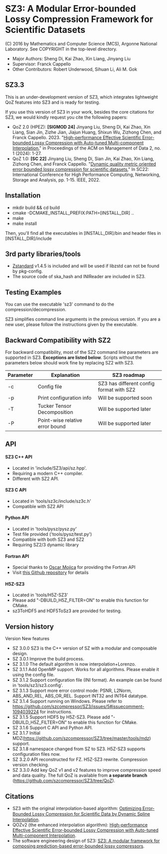 SZ3: A Modular Error-bounded Lossy Compression Framework for Scientific Datasets
=====
(C) 2016 by Mathematics and Computer Science (MCS), Argonne National Laboratory. See COPYRIGHT in the top-level directory.

* Major Authors: Sheng Di, Kai Zhao, Xin Liang, Jinyang Liu
* Supervisor: Franck Cappello
* Other Contributors: Robert Underwood, Sihuan Li, Ali M. Gok

## SZ3.3

This is an under-development version of SZ3, which integrates lightweight QoZ features into SZ3 and is ready for testing.

If you use this version of SZ3 in your work, besides the core citations for SZ3, we would kindly request you cite the following papers:

* QoZ 2.0 (HPEZ): **[SIGMOD 24]** Jinyang Liu, Sheng Di, Kai Zhao, Xin Liang, Sian Jin, Zizhe Jian, Jiajun Huang, Shixun Wu, Zizhong Chen, and Franck Cappello. 2023. "[High-performance Effective Scientific Error-bounded Lossy Compression with Auto-tuned Multi-component Interpolation.](https://dl.acm.org/doi/abs/10.1145/3639259)" in Proceedings of the ACM on Management of Data 2, no. 1 (2024): 1-27.
* QoZ 1.0: **[SC 22]** Jinyang Liu, Sheng Di, Sian Jin, Kai Zhao, Xin Liang, Zizhong Chen, and Franck Cappello. "[Dynamic quality metric oriented error bounded lossy compression for scientific datasets.](https://ieeexplore.ieee.org/abstract/document/10046076)" In SC22: International Conference for High Performance Computing, Networking, Storage and Analysis, pp. 1-15. IEEE, 2022.

## Installation

* mkdir build && cd build
* cmake -DCMAKE_INSTALL_PREFIX:PATH=[INSTALL_DIR] ..
* make
* make install

Then, you'll find all the executables in [INSTALL_DIR]/bin and header files in [INSTALL_DIR]/include

## 3rd party libraries/tools

* [Zstandard](https://facebook.github.io/zstd/) v1.4.5 is included and will be used if libzstd can not be found by
  pkg-config.
* The source code of ska_hash and INIReader are included in SZ3.

## Testing Examples

You can use the executable 'sz3' command to do the compression/decompression.

SZ3 simplifies command line arguments in the previous version. If you are a new user, please follow the instructions
given by the executable.


## Backward Compatibility with SZ2
For backward compatibility, most of the SZ2 command line parameters are supported in SZ3. **Exceptions are listed below**.
Scripts without the parameters below should work fine by replacing SZ2 with SZ3.

| Parameter | Explanation                     | SZ3 roadmap                              |
|-----------|---------------------------------|------------------------------------------|
| -c        | Config file                     | SZ3 has different config format with SZ2 |
| -p        | Print configuration info        | Will be supported soon                   |
| -T        | Tucker Tensor Decomposition     | Will be supported later                  |
| -P        | Point-wise relative error bound | Will be supported later                  |


## API

#### SZ3 C++ API
* Located in 'include/SZ3/api/sz.hpp'. 
* Requiring a modern C++ compiler.  
* Different with SZ2 API.

#### SZ3 C API
* Located in 'tools/sz3c/include/sz3c.h'
* Compatible with SZ2 API

#### Python API
* Located in 'tools/pysz/pysz.py'
* Test file provided ('tools/pysz/test.py')
* Compatible with both SZ3 and SZ2
* Requiring SZ2/3 dynamic library

#### Fortran API
* Special thanks to [Oscar Mojica](https://github.com/ofmla) for providing the Fortran API
* Visit [this Github repository](https://github.com/ofmla/sz3_simple_example) for details

#### H5Z-SZ3
* Located in 'tools/H5Z-SZ3'
* Please add "-DBUILD_H5Z_FILTER=ON" to enable this function for CMake.
* sz3ToHDF5 and HDF5ToSz3 are provided for testing.

[//]: # (* Use examples/print_h5repack_args.c to construct the cd_values parameters based on the specified error configuration.)
[//]: # ()
[//]: # (* Compression example: )
[//]: # (`h5repack -f UD=32024,0,5,0,981668463,0,0,0 -i ~/Data/CESM-ATM-tylor/1800x3600/CLDLOW_1_1800_3600.dat.h5 -o ~/Data/CESM-ATM-tylor/1800x3600/CLDLOW_1_1800_3600.dat.sz3.h5`)
[//]: # ()
[//]: # (* Decompression example:)
[//]: # (`h5repack -f NONE -i ~/Data/CESM-ATM-tylor/1800x3600/CLDLOW_1_1800_3600.dat.sz3.h5 -o ~/Data/CESM-ATM-tylor/1800x3600/CLDLOW_1_1800_3600.dat.sz3.out.h5`)
[//]: # ()
[//]: # (* Alternatively, the error bound information can also be given through sz3.config &#40; when there are no cd_values for h5repack&#41;. Example &#40;You need to put sz3.config in the current local directory so that it will read sz3.config to get error bounds&#41;:)
[//]: # (`h5repack -f UD=32024,0 -i ~/Data/CESM-ATM-tylor/1800x3600/CLDLOW_1_1800_3600.dat.h5 -o ~/Data/CESM-ATM-tylor/1800x3600/CLDLOW_1_1800_3600.dat.sz3.h5`)



## Version history

Version New features

* SZ 3.0.0 SZ3 is the C++ version of SZ with a modular and composable design.
* SZ 3.0.1 Improve the build process.
* SZ 3.1.0 The default algorithm is now interpolation+Lorenzo.
* SZ 3.1.1 Add OpenMP support. Works for all algorithms. Please enable it using the config file. 
* SZ 3.1.2 Support configuration file (INI format). An example can be found in 'tools/sz3/sz3.config'.
* SZ 3.1.3 Support more error control mode: PSNR, L2Norm, ABS_AND_REL, ABS_OR_REL. Support INT32 and INT64 datatype.
* SZ 3.1.4 Support running on Windows. Please refer to https://github.com/szcompressor/SZ3/issues/5#issuecomment-1094039224 for instructions.
* SZ 3.1.5 Support HDF5 by H5Z-SZ3. Please add "-DBUILD_H5Z_FILTER=ON" to enable this function for CMake.
* SZ 3.1.6 Support C API and Python API.
* SZ 3.1.7 Initial MDZ(https://github.com/szcompressor/SZ3/tree/master/tools/mdz) support.
* SZ 3.1.8 namespace changed from SZ to SZ3. H5Z-SZ3 supports configuration files now.
* SZ 3.2.0 API reconstructed for FZ. H5Z-SZ3 rewrite. Compression version checking.
* SZ 3.3.0 Add key QoZ v1 and v2 features to improve compression speed and data quality. The full QoZ is available from **a separate branch** (https://github.com/szcompressor/SZ3/tree/QoZ). 


## Citations
[//]: # (**Kindly note**: If you mention SZ3 in your paper, the most appropriate citation is to include these three references &#40;**TBD22, ICDE21, Bigdata18**&#41; because they cover the design and implementation of the latest version of SZ.)
* SZ3 with the original interpolation-based algorithm: [Optimizing Error-Bounded Lossy Compression for Scientiﬁc Data by Dynamic Spline Interpolation](https://ieeexplore.ieee.org/document/9458791).
* QOZv2 (the enhanced interpolation algorithm): [High-performance Effective Scientific Error-bounded Lossy Compression with Auto-tuned Multi-component Interpolation](https://dl.acm.org/doi/10.1145/3639259).
* The software engineering design of SZ3: [SZ3: A modular framework for composing prediction-based error-bounded lossy compressors](https://ieeexplore.ieee.org/abstract/document/9866018).
